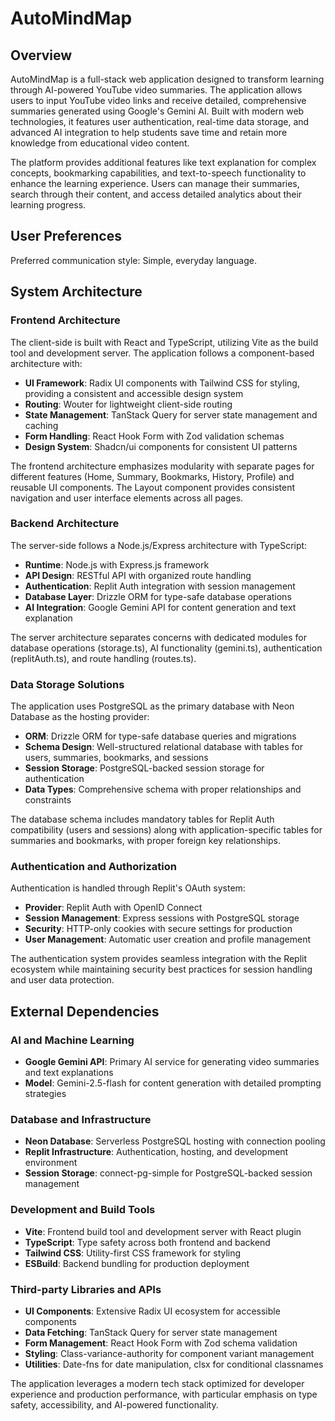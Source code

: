 # AutoMindMap

## Overview

AutoMindMap is a full-stack web application designed to transform learning through AI-powered YouTube video summaries. The application allows users to input YouTube video links and receive detailed, comprehensive summaries generated using Google's Gemini AI. Built with modern web technologies, it features user authentication, real-time data storage, and advanced AI integration to help students save time and retain more knowledge from educational video content.

The platform provides additional features like text explanation for complex concepts, bookmarking capabilities, and text-to-speech functionality to enhance the learning experience. Users can manage their summaries, search through their content, and access detailed analytics about their learning progress.

## User Preferences

Preferred communication style: Simple, everyday language.

## System Architecture

### Frontend Architecture
The client-side is built with React and TypeScript, utilizing Vite as the build tool and development server. The application follows a component-based architecture with:
- **UI Framework**: Radix UI components with Tailwind CSS for styling, providing a consistent and accessible design system
- **Routing**: Wouter for lightweight client-side routing
- **State Management**: TanStack Query for server state management and caching
- **Form Handling**: React Hook Form with Zod validation schemas
- **Design System**: Shadcn/ui components for consistent UI patterns

The frontend architecture emphasizes modularity with separate pages for different features (Home, Summary, Bookmarks, History, Profile) and reusable UI components. The Layout component provides consistent navigation and user interface elements across all pages.

### Backend Architecture
The server-side follows a Node.js/Express architecture with TypeScript:
- **Runtime**: Node.js with Express.js framework
- **API Design**: RESTful API with organized route handling
- **Authentication**: Replit Auth integration with session management
- **Database Layer**: Drizzle ORM for type-safe database operations
- **AI Integration**: Google Gemini API for content generation and text explanation

The server architecture separates concerns with dedicated modules for database operations (storage.ts), AI functionality (gemini.ts), authentication (replitAuth.ts), and route handling (routes.ts).

### Data Storage Solutions
The application uses PostgreSQL as the primary database with Neon Database as the hosting provider:
- **ORM**: Drizzle ORM for type-safe database queries and migrations
- **Schema Design**: Well-structured relational database with tables for users, summaries, bookmarks, and sessions
- **Session Storage**: PostgreSQL-backed session storage for authentication
- **Data Types**: Comprehensive schema with proper relationships and constraints

The database schema includes mandatory tables for Replit Auth compatibility (users and sessions) along with application-specific tables for summaries and bookmarks, with proper foreign key relationships.

### Authentication and Authorization
Authentication is handled through Replit's OAuth system:
- **Provider**: Replit Auth with OpenID Connect
- **Session Management**: Express sessions with PostgreSQL storage
- **Security**: HTTP-only cookies with secure settings for production
- **User Management**: Automatic user creation and profile management

The authentication system provides seamless integration with the Replit ecosystem while maintaining security best practices for session handling and user data protection.

## External Dependencies

### AI and Machine Learning
- **Google Gemini API**: Primary AI service for generating video summaries and text explanations
- **Model**: Gemini-2.5-flash for content generation with detailed prompting strategies

### Database and Infrastructure
- **Neon Database**: Serverless PostgreSQL hosting with connection pooling
- **Replit Infrastructure**: Authentication, hosting, and development environment
- **Session Storage**: connect-pg-simple for PostgreSQL-backed session management

### Development and Build Tools
- **Vite**: Frontend build tool and development server with React plugin
- **TypeScript**: Type safety across both frontend and backend
- **Tailwind CSS**: Utility-first CSS framework for styling
- **ESBuild**: Backend bundling for production deployment

### Third-party Libraries and APIs
- **UI Components**: Extensive Radix UI ecosystem for accessible components
- **Data Fetching**: TanStack Query for server state management
- **Form Management**: React Hook Form with Zod schema validation
- **Styling**: Class-variance-authority for component variant management
- **Utilities**: Date-fns for date manipulation, clsx for conditional classnames

The application leverages a modern tech stack optimized for developer experience and production performance, with particular emphasis on type safety, accessibility, and AI-powered functionality.